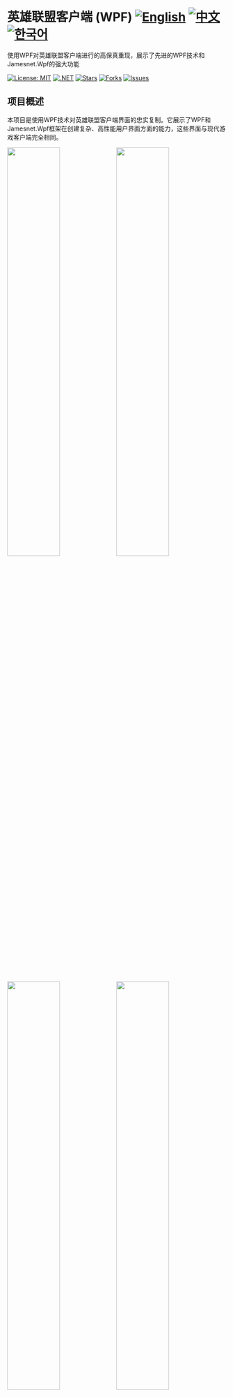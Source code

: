 # 英雄联盟客户端 (WPF) [![English](https://img.shields.io/badge/docs-English-blue.svg)](README.md) [![中文](https://img.shields.io/badge/docs-中文-red.svg)](README.zh-CN.md) [![한국어](https://img.shields.io/badge/docs-한국어-green.svg)](README.ko.md) 

使用WPF对英雄联盟客户端进行的高保真重现，展示了先进的WPF技术和Jamesnet.Wpf的强大功能

[![License: MIT](https://img.shields.io/badge/License-MIT-yellow.svg)](https://opensource.org/licenses/MIT)
[![.NET](https://img.shields.io/badge/.NET-8.0-blue.svg)](https://dotnet.microsoft.com/download)
[![Stars](https://img.shields.io/github/stars/jamesnet214/leagueoflegends.svg)](https://github.com/jamesnet214/leagueoflegends/stargazers)
[![Forks](https://img.shields.io/github/forks/jamesnet214/leagueoflegends.svg)](https://github.com/jamesnet214/leagueoflegends/network/members)
[![Issues](https://img.shields.io/github/issues/jamesnet214/leagueoflegends.svg)](https://github.com/jamesnet214/leagueoflegends/issues)

## 项目概述

本项目是使用WPF技术对英雄联盟客户端界面的忠实复制。它展示了WPF和Jamesnet.Wpf框架在创建复杂、高性能用户界面方面的能力，这些界面与现代游戏客户端完全相同。

<img src="https://github.com/user-attachments/assets/9aa294d7-be6d-48ac-8d81-8d8eeb2d79dd" width="49%"/>
<img src="https://github.com/user-attachments/assets/ecb3f8e5-829f-4c44-ad1e-db4f61aeed19" width="49%"/>
<img src="https://github.com/user-attachments/assets/0ec377bc-3242-4dbb-9e8e-d763ca8984e5" width="49%"/>  
<img src="https://github.com/user-attachments/assets/f7313f69-9255-4509-ba8c-2c1d9bdbc80e" width="49%"/>  
<img src="https://github.com/user-attachments/assets/2afe65fe-5189-403b-b042-f184f974bbcf" width="49%"/>  
<img src="https://github.com/user-attachments/assets/57c4f317-68c0-46fa-9e76-b46aeab617d0" width="49%"/>  
<img src="https://github.com/user-attachments/assets/1db54994-a3bc-469e-9ca8-b537473f3773" width="49%"/> 
<img src="https://github.com/user-attachments/assets/dc8159c1-dbdd-43ad-865e-6a593882a3b9" width="49%"/> 

## 主要特性和实现
#### 1. 高级WPF技术
- [x] 利用Jamesnet.Wpf增强WPF开发
- [x] 实现依赖注入以提高代码的灵活性和可维护性
- [x] 项目模块化和分发以提高可扩展性

#### 2. MVVM架构
- [x] 使用CommunityToolkit.Mvvm进行代码生成和MVVM模式实现
- [x] 明确分离View和ViewModel的关注点

#### 3. 自定义控件
- [x] 开发自定义WPF控件以匹配英雄联盟UI组件
- [x] 广泛使用ControlTemplates实现独特的视觉设计

#### 4. 复杂UI设计
- [x] 使用Geometry Path实现复杂的设计元素
- [x] 像素级精确重现英雄联盟客户端界面

#### 5. 性能优化
- [x] 高效的渲染和资源管理，实现流畅的UI交互
- [x] 优化的数据绑定和UI虚拟化技术

## 技术栈
- .NET 8.0
- WPF (Windows Presentation Foundation)
- Jamesnet.Wpf
- CommunityToolkit.Mvvm

## 入门指南
### 前置条件
- Visual Studio 2022或更高版本
- .NET 8.0 SDK
- Jamesnet.Wpf NuGet包

### 安装和执行
#### 1. 克隆仓库：

```
git clone https://github.com/jamesnet214/leagueoflegends.git
```

#### 2. 打开解决方案
- [x] Visual Studio
- [x] Visual Studio Code
- [x] JetBrains Rider

<img src="https://github.com/user-attachments/assets/af70f422-7057-4e77-a54d-042ee8358d2a" width="32%"/>
<img src="https://github.com/user-attachments/assets/e4feaa10-a107-4b58-8d13-1d8be620ec62" width="32%"/>
<img src="https://github.com/user-attachments/assets/5ff487f6-55e4-43e1-9abf-f8d419ee6943" width="32%"/>

#### 3. 构建和运行
- [x] 设置启动项目
- [x] 按F5或点击运行按钮
- [x] 推荐使用Windows 11

## 学习机会
本项目为WPF开发者提供了宝贵的见解：
1. **复杂UI重现**：学习重现复杂用户界面的技术
2. **自定义控件开发**：了解构建自定义WPF控件的过程
3. **MVVM实践**：在复杂应用中看到MVVM模式的实际实现
4. **Geometry Path使用**：掌握使用Geometry Path创建复杂UI设计的技巧
5. **性能优化**：学习大型WPF应用的优化策略

## 贡献
欢迎对英雄联盟客户端（WPF）项目做出贡献！随时提交问题、创建拉取请求或提出改进建议。

## 许可证
本项目采用MIT许可证 - 详情请参见[LICENSE](LICENSE)文件。

## 联系方式
- 网站：https://jamesnet.dev
- 电子邮件：james@jamesnet.dev, vickyqu115@hotmail.com

通过这个英雄联盟客户端重现项目，体验WPF在重现复杂游戏界面方面的强大功能！
